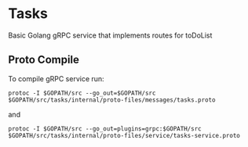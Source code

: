 # Tasks
Basic Golang gRPC service that implements routes for toDoList

## Proto Compile
To compile gRPC service run:

``
protoc -I $GOPATH/src --go_out=$GOPATH/src $GOPATH/src/tasks/internal/proto-files/messages/tasks.proto
``

and 

``
protoc -I $GOPATH/src --go_out=plugins=grpc:$GOPATH/src $GOPATH/src/tasks/internal/proto-files/service/tasks-service.proto
``